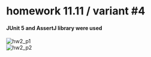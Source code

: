 # homework 11.11 / variant #4
#### JUnit 5 and AssertJ library were used
![hw2_p1](https://user-images.githubusercontent.com/107927376/201538033-df519e1d-25b2-4e84-9ed8-722decf02b13.png)
<br/>
![hw2_p2](https://user-images.githubusercontent.com/107927376/201906025-1bec9ba8-c8d0-44b5-980e-7443777dfbe1.png)


